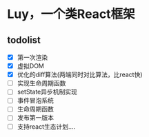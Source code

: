 # Luy，一个类React框架

todolist
-------

- [x] 第一次渲染
- [x] 虚拟DOM
- [x] 优化的diff算法(两端同时对比算法，比react快)
- [ ] 实现生命周期函数
- [ ] setState异步机制实现
- [ ] 事件冒泡系统
- [ ] 生命周期函数
- [ ] 发布第一版本
- [ ] 支持react生态计划....